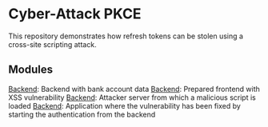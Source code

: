 # Cyber-Attack PKCE
This repository demonstrates how refresh tokens can be stolen using a cross-site scripting attack.

## Modules
[Backend](modules/backend): Backend with bank account data
[Backend](modules/prepared-frontend): Prepared frontend with XSS vulnerability
[Backend](modules/malicious-server): Attacker server from which a malicious script is loaded
[Backend](modules/fixed-application): Application where the vulnerability has been fixed by starting the authentication from the backend

